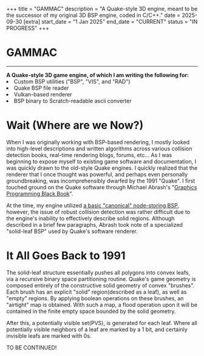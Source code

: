 +++
title = "GAMMAC" 
description = "A Quake-style 3D engine, meant to be the successor of my original 3D BSP engine, coded in C/C++."
date = 2025-09-30
[extra]
start_date = "1 Jan 2025"
end_date = "CURRENT"
status = "IN PROGRESS"
+++

<h1 class="article-title">GAMMAC</h1>

<hr class="type1">
<div class="textbox">
    <b>A Quake-style 3D game engine, of which I am writing the following for:</b>
    <li>Custom BSP utilities ("BSP", "VIS", and "RAD")</li>
    <li>Quake BSP file reader</li>
    <li>Vulkan-based renderer</li>
    <li>BSP binary to Scratch-readable ascii converter</li>
</div>

<h1 class="article-title">Wait (Where are we Now?)</h1>

When I was originally working with BSP-based rendering, I mostly looked into high-level descriptions and written algorithms across various collision detection books, real-time rendering blogs, forums, etc... As I was beginning to expose myself to existing game software and documentation, I was quickly drawn to the old-style Quake engines. I quickly realized that the renderer that I once thought was powerful, and perhaps even personally groundbreaking, was incomprehensibly dwarfed by the 1991 "Quake". I first touched ground on the Quake software through Michael Abrash's "[Graphics Programming Black Book](https://www.jagregory.com/abrash-black-book/)".

At the time, my engine utilized [a basic "canonical" node-storing BSP](https://dl.acm.org/doi/pdf/10.1145/965105.807481/), however, the issue of robust collision detection was rather difficult due to the engine's inability to effectively describe solid regions. Although described in a brief few paragraphs, Abrash took note of a specialized "solid-leaf BSP" used by Quake's software renderer. 

<h1 class="article-title">It All Goes Back to 1991</h1>

The solid-leaf structure essentially pushes all polygons into convex leafs, via a recursive binary space partitioning routine. Quake's game geometry is composed entirely of the constructive solid geometry of convex "brushes". Each brush has an explicit "solid" region(described as a leaf), as well as "empty" regions. By applying boolean operations on these brushes, an "airtight" map is obtained. With such a map, a flood operation upon it will be contained in the finite empty space bounded by the solid geometry.

After this, a potentially visible set(PVS), is generated for each leaf. Where all potentially visible neighbors of a leaf are marked by a 1 bit, and certainly invisible leafs are marked with 0s. 



TO BE CONTINUED!
